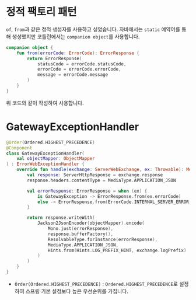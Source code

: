 # 정적 팩토리 패턴

`of`, `from`과 같은 정적 생성자를 사용하고 싶었습니다.
자바에서는 `static` 예약어를 통해 생성했지만 코틀린에서는 `companion object`를 사용합니다.

```kotlin
companion object {
    fun from(errorCode: ErrorCode): ErrorResponse {
        return ErrorResponse(
            statusCode = errorCode.statusCode,
            errorCode = errorCode.errorCode,
            message = errorCode.message
        )
    }
}
```

위 코드와 같이 작성하여 사용합니다.

# GatewayExceptionHandler

```kotlin
@Order(Ordered.HIGHEST_PRECEDENCE)
@Component
class GatewayExceptionHandler(
    val objectMapper: ObjectMapper
) : ErrorWebExceptionHandler {
    override fun handle(exchange: ServerWebExchange, ex: Throwable): Mono<Void> {
        val response: ServerHttpResponse = exchange.response
        response.headers.contentType = MediaType.APPLICATION_JSON

        val errorResponse: ErrorResponse = when (ex) {
            is GatewayException -> ErrorResponse.from(ex.errorCode)
            else -> ErrorResponse.from(ErrorCode.INTERNAL_SERVER_ERROR)
        }

        return response.writeWith(
            Jackson2JsonEncoder(objectMapper).encode(
                Mono.just(errorResponse),
                response.bufferFactory(),
                ResolvableType.forInstance(errorResponse),
                MediaType.APPLICATION_JSON,
                Hints.from(Hints.LOG_PREFIX_HINT, exchange.logPrefix)
            )
        )
    }
}
```

- `Order(Ordered.HIGHEST_PRECEDENCE)` : `Ordered.HIGHEST_PRECEDENCE`로 설정하여 스프링 기본 설정보다 높은 우선순위를 가집니다.